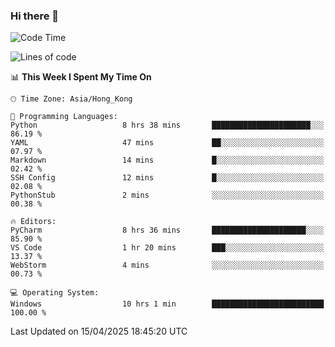 ### Hi there 👋

<!--
**RoiexLee/RoiexLee** is a ✨ _special_ ✨ repository because its `README.md` (this file) appears on your GitHub profile.

Here are some ideas to get you started:

- 🔭 I’m currently working on ...
- 🌱 I’m currently learning ...
- 👯 I’m looking to collaborate on ...
- 🤔 I’m looking for help with ...
- 💬 Ask me about ...
- 📫 How to reach me: ...
- 😄 Pronouns: ...
- ⚡ Fun fact: ...
-->

<!--START_SECTION:waka-->
![Code Time](http://img.shields.io/badge/Code%20Time-1%2C116%20hrs%209%20mins-blue)

![Lines of code](https://img.shields.io/badge/From%20Hello%20World%20I%27ve%20Written-42.5%20thousand%20lines%20of%20code-blue)

📊 **This Week I Spent My Time On** 

```text
🕑︎ Time Zone: Asia/Hong_Kong

💬 Programming Languages: 
Python                   8 hrs 38 mins       ██████████████████████░░░   86.19 % 
YAML                     47 mins             ██░░░░░░░░░░░░░░░░░░░░░░░   07.97 % 
Markdown                 14 mins             █░░░░░░░░░░░░░░░░░░░░░░░░   02.42 % 
SSH Config               12 mins             █░░░░░░░░░░░░░░░░░░░░░░░░   02.08 % 
PythonStub               2 mins              ░░░░░░░░░░░░░░░░░░░░░░░░░   00.38 % 

🔥 Editors: 
PyCharm                  8 hrs 36 mins       █████████████████████░░░░   85.90 % 
VS Code                  1 hr 20 mins        ███░░░░░░░░░░░░░░░░░░░░░░   13.37 % 
WebStorm                 4 mins              ░░░░░░░░░░░░░░░░░░░░░░░░░   00.73 % 

💻 Operating System: 
Windows                  10 hrs 1 min        █████████████████████████   100.00 % 
```


 Last Updated on 15/04/2025 18:45:20 UTC
<!--END_SECTION:waka-->

